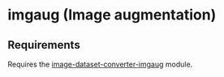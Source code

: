 # imgaug (Image augmentation)

## Requirements

Requires the [image-dataset-converter-imgaug](https://github.com/waikato-datamining/image-dataset-converter-imgaug) module.
